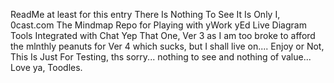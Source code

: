 ReadMe at least for this entry There Is Nothing To See It Is Only I, 0cast.com The Mindmap Repo for Playing with yWork yEd Live Diagram Tools Integrated with Chat Yep That One, Ver 3 as I am too broke to afford the mlnthly peanuts for Ver 4 which sucks, but I shall live on.... Enjoy or Not, This Is Just For Testing, ths sorry... nothing to see and nothing of value... Love ya, Toodles. 
